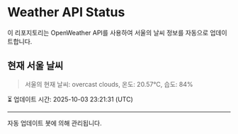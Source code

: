 
# Weather API Status

이 리포지토리는 OpenWeather API를 사용하여 서울의 날씨 정보를 자동으로 업데이트합니다.

## 현재 서울 날씨
> 서울의 현재 날씨: overcast clouds, 온도: 20.57°C, 습도: 84%

⏳ 업데이트 시간: 2025-10-03 23:21:31 (UTC)

---
자동 업데이트 봇에 의해 관리됩니다.
